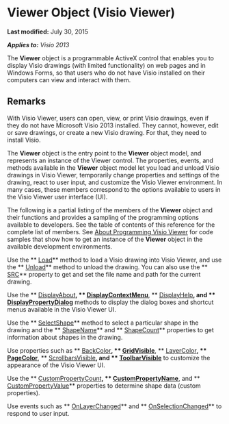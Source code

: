 
# Viewer Object (Visio Viewer)

 **Last modified:** July 30, 2015

 _**Applies to:** Visio 2013_

The  **Viewer** object is a programmable ActiveX control that enables you to display Visio drawings (with limited functionality) on web pages and in Windows Forms, so that users who do not have Visio installed on their computers can view and interact with them.


## Remarks

With Visio Viewer, users can open, view, or print Visio drawings, even if they do not have Microsoft Visio 2013 installed. They cannot, however, edit or save drawings, or create a new Visio drawing. For that, they need to install Visio.

The  **Viewer** object is the entry point to the **Viewer** object model, and represents an instance of the Viewer control. The properties, events, and methods available in the **Viewer** object model let you load and unload Visio drawings in Visio Viewer, temporarily change properties and settings of the drawing, react to user input, and customize the Visio Viewer environment. In many cases, these members correspond to the options available to users in the Visio Viewer user interface (UI).

The following is a partial listing of the members of the  **Viewer** object and their functions and provides a sampling of the programming options available to developers. See the table of contents of this reference for the complete list of members. See [About Programming Visio Viewer](b9bf841f-c5e5-c737-b8c0-86bd171144c8.md) for code samples that show how to get an instance of the **Viewer** object in the available development environments.

Use the  ** [Load](8d33e759-793c-2e3c-3731-131fd51b415a.md)** method to load a Visio drawing into Visio Viewer, and use the ** [Unload](4b746cbf-2f81-b4ef-3f5e-4df93a543292.md)** method to unload the drawing. You can also use the ** [SRC](1da0ff33-12d6-0102-478d-fae692678c7f.md)** property to get and set the file name and path for the current drawing.

Use the  ** [DisplayAbout](53d4e175-4038-94c3-68e3-0a0cb2b8a79a.md)**,  ** [DisplayContextMenu](0aa19901-7bb8-6abe-cbff-4217381af336.md)**,  ** [DisplayHelp](4d31b711-2521-cfd3-7689-0bd8618126b1.md)**, and  ** [DisplayPropertyDialog](92578d7a-53a1-0597-e4b6-21444db0dad8.md)** methods to display the dialog boxes and shortcut menus available in the Visio Viewer UI.

Use the  ** [SelectShape](3b3160e3-f4b4-fec2-ae1c-ed274eb69217.md)** method to select a particular shape in the drawing and the ** [ShapeName](cde3d4f0-5e45-1236-1d6d-227b93cdaa64.md)** and ** [ShapeCount](b1a8a4a8-5140-4586-fc4d-be64b47d0158.md)** properties to get information about shapes in the drawing.

Use properties such as  ** [BackColor](8718d3b6-9521-85d3-64fc-32feeb118274.md)**,  ** [GridVisible](77351c96-c796-5a58-51ed-552843172ec0.md)**,  ** [LayerColor](5e1bb40e-3e50-7ab9-a43d-606df8e0d14f.md)**,  ** [PageColor](afda33d5-461b-44d0-a611-df26c632ce12.md)**,  ** [ScrollbarsVisible](cd8f5b2d-f604-8bac-2e82-338cfa7d7174.md)**, and  ** [ToolbarVisible](55e6b5fc-bda6-fff4-9049-b4aa398a4744.md)** to customize the appearance of the Visio Viewer UI.

Use the  ** [CustomPropertyCount](d036b187-5cb7-87da-b136-fdaa6624b2d4.md)**,  ** [CustomPropertyName](6cd7838b-9c7b-0f07-e94b-c24dc800b2d2.md)**, and  ** [CustomPropertyValue](6e7b87bf-8c2f-3fb6-84a2-a56ee9e59fd7.md)** properties to determine shape data (custom properties).

Use events such as  ** [OnLayerChanged](d0731153-f975-cde1-3649-be34df859168.md)** and ** [OnSelectionChanged](825a9f43-8a7f-7237-af84-3f13b8d19a04.md)** to respond to user input.

